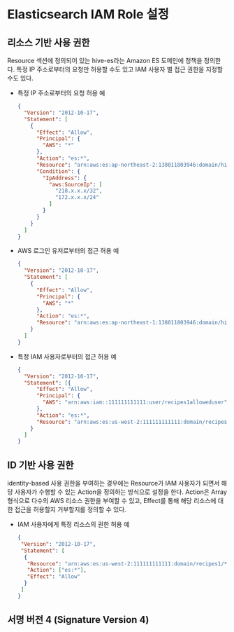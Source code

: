 # Elasticsearch IAM Role 설정

## 리소스 기반 사용 권한

Resource 섹션에 정의되어 있는 hive-es라는 Amazon ES 도메인에 정책을 정의한다. 특정 IP 주소로부터의 요청만 허용할 수도 있고 IAM 사용자 별 접근 권한을 지정할 수도 있다.

* 특정 IP 주소로부터의 요청 허용 예

  ```json
  {
    "Version": "2012-10-17",
    "Statement": [
      {
        "Effect": "Allow",
        "Principal": {
          "AWS": "*"
        },
        "Action": "es:*",
        "Resource": "arn:aws:es:ap-northeast-2:138011803946:domain/hive-dev/*",
        "Condition": {
          "IpAddress": {
            "aws:SourceIp": [
              "218.x.x.x/32",
              "172.x.x.x/24"
            ]
          }
        }
      }
    ]
  }
  ```

* AWS 로그인 유저로부터의 접근 허용 예

  ```json
  {
    "Version": "2012-10-17",
    "Statement": [
      {
        "Effect": "Allow",
        "Principal": {
          "AWS": "*"
        },
        "Action": "es:*",
        "Resource": "arn:aws:es:ap-northeast-1:138011803946:domain/hive-es/*"
      }
    ]
  }
  ```

* 특정 IAM 사용자로부터의 접근 허용 예

  ```json
  {
    "Version": "2012-10-17",
    "Statement": [{
        "Effect": "Allow",
        "Principal": {
          "AWS": "arn:aws:iam::111111111111:user/recipes1alloweduser"
        },      
        "Action": "es:*", 
        "Resource": "arn:aws:es:us-west-2:111111111111:domain/recipes1/*" 
      }   
    ] 
  }
  ```







## ID 기반 사용 권한

identity-based 사용 권한을 부여하는 경우에는 Resource가 IAM 사용자가 되면서 해당 사용자가 수행할 수 있는 Action을 정의하는 방식으로 설정을 한다. Action은 Array 형식으로 다수의 AWS 리소스 권한을 부여할 수 있고, Effect를 통해 해당 리소스에 대한 접근을 허용할지 거부할지를 정의할 수 있다.

* IAM 사용자에게 특정 리소스의 권한 허용 예

  ```json
  {
   "Version": "2012-10-17",
   "Statement": [
    {
     "Resource": "arn:aws:es:us-west-2:111111111111:domain/recipes1/*",
     "Action": ["es:*"],
     "Effect": "Allow"
    }
   ]
  }
  ```







## 서명 버전 4 (Signature Version 4)

